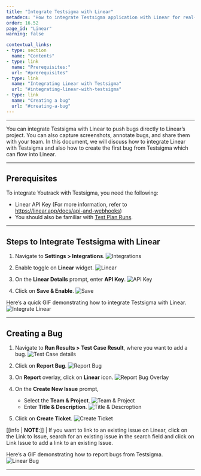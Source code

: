 ```yaml
---
title: "Integrate Testsigma with Linear"
metadecs: "How to integrate Testsigma application with Linear for real-time bug reporting during Test Runs | Push bugs directly from Testsigma to your Linear project"
order: 16.52
page_id: "Linear"
warning: false

contextual_links:
- type: section
  name: "Contents"
- type: link
  name: "Prerequisites:"
  url: "#prerequisites"
- type: link
  name: "Integrating Linear with Testsigma"
  url: "#integrating-linear-with-testsigma"
- type: link
  name: "Creating a bug"
  url: "#creating-a-bug"
---
```

---

You can integrate Testsigma with Linear to push bugs directly to Linear’s project. You can also capture screenshots, annotate bugs, and share them with your team. In this document, we will discuss how to integrate Linear with Testsigma and also how to create the first bug from Testsigma which can flow into Linear.

---

## **Prerequisites**
To integrate Youtrack with Testsigma, you need the following:
- Linear API Key (For more information, refer to https://linear.app/docs/api-and-webhooks)
- You should also be familiar with [Test Plan Runs](https://testsigma.com/docs/runs/test-plan-executions/).

---

## **Steps to Integrate Testsigma with Linear**
1. Navigate to **Settings > Integrations**. 
![Integrations](https://s3.amazonaws.com/static-docs.testsigma.com/new_images/projects/applications/lrintset.png)

2. Enable toggle on **Linear** widget. 
![Linear](https://s3.amazonaws.com/static-docs.testsigma.com/new_images/projects/applications/lrtoggle.png)

3. On the **Linear Details** prompt, enter **API Key**.
![API Key](https://s3.amazonaws.com/static-docs.testsigma.com/new_images/projects/applications/lrapikey.png)

4. Click on **Save & Enable**.
![Save](https://s3.amazonaws.com/static-docs.testsigma.com/new_images/projects/applications/lrsae.png)

Here’s a quick GIF demonstrating how to integrate Testsigma with Linear. 
![Integrate Linear](https://s3.amazonaws.com/static-docs.testsigma.com/new_images/projects/applications/linearenable.gif)

---

## **Creating a Bug**
1. Navigate to **Run Results > Test Case Result**, where you want to add a bug.
![Test Case details](https://s3.amazonaws.com/static-docs.testsigma.com/new_images/projects/applications/lrtcdetails.png)

2. Click on **Report Bug**.
![Report Bug](https://s3.amazonaws.com/static-docs.testsigma.com/new_images/projects/applications/lrrbug.png)

3. On **Report** overlay, click on **Linear** icon. 
![Report Bug Overlay](https://s3.amazonaws.com/static-docs.testsigma.com/new_images/projects/applications/lricon.png)

4. On the **Create New Issue** prompt, 
    - Select the **Team & Project**. 
    ![Team & Project](https://s3.amazonaws.com/static-docs.testsigma.com/new_images/projects/applications/lrtpro.png)
    - Enter **Title & Description**.
    ![Title & Descroption](https://s3.amazonaws.com/static-docs.testsigma.com/new_images/projects/applications/lrtad.png)

5. Click on **Create Ticket**.
![Create Ticket](https://s3.amazonaws.com/static-docs.testsigma.com/new_images/projects/applications/lecticket.png)

[[info | **NOTE**:]]
| If you want to link to an existing issue on Linear, click on the Link to Issue, search for an existing issue in the search field and click on Link Issue to add a link to an existing Issue.

Here’s a GIF demonstrating how to report bugs from Testsigma. 
![Linear Bug](https://s3.amazonaws.com/static-docs.testsigma.com/new_images/projects/applications/linearbug.gif)

---